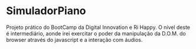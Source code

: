 # SimuladorPiano
Projeto prático do BootCamp da Digital Innovation e Ri Happy. O nível deste é intermediário, aonde irei exercitar o poder da manipulação da D.O.M. do browser através do javascript e a interação com áudios.
